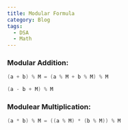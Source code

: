 ```yaml
---
title: Modular Formula
category: Blog
tags:
  - DSA
  - Math
---
```


### Modular Addition:
```java
(a + b) % M = (a % M + b % M) % M

(a - b + M) % M
```

### Modulear Multiplication:
```java
(a * b) % M = ((a % M) * (b % M)) % M
```
